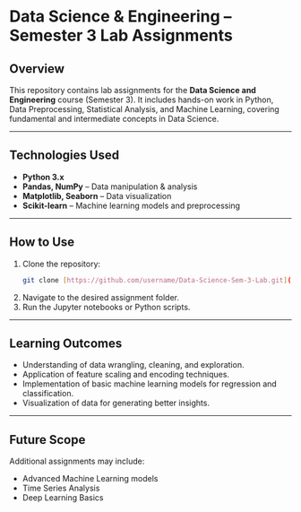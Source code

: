 # Data Science & Engineering – Semester 3 Lab Assignments

## Overview
This repository contains lab assignments for the **Data Science and Engineering** course (Semester 3). It includes hands-on work in Python, Data Preprocessing, Statistical Analysis, and Machine Learning, covering fundamental and intermediate concepts in Data Science.

---

## Technologies Used
- **Python 3.x**
- **Pandas, NumPy** – Data manipulation & analysis
- **Matplotlib, Seaborn** – Data visualization
- **Scikit-learn** – Machine learning models and preprocessing

---

## How to Use
1.  Clone the repository:
    ```bash
    git clone [https://github.com/username/Data-Science-Sem-3-Lab.git](https://github.com/username/Data-Science-Sem-3-Lab.git)
    ```
2.  Navigate to the desired assignment folder.
3.  Run the Jupyter notebooks or Python scripts.

---

## Learning Outcomes
- Understanding of data wrangling, cleaning, and exploration.
- Application of feature scaling and encoding techniques.
- Implementation of basic machine learning models for regression and classification.
- Visualization of data for generating better insights.

---

## Future Scope
Additional assignments may include:
- Advanced Machine Learning models
- Time Series Analysis
- Deep Learning Basics
